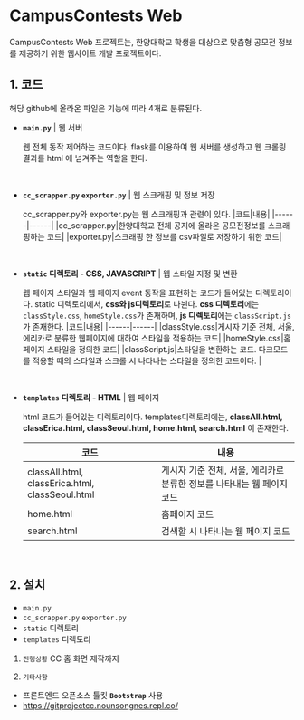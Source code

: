# CampusContests Web


CampusContests Web 프로젝트는, 
한양대학교 학생을 대상으로 맞춤형 공모전 정보를 제공하기 위한 웹사이트 개발 프로젝트이다. 

## 1. 코드 
해당 github에 올라온 파일은 기능에 따라 4개로 분류된다.

  - **`main.py`** | 웹 서버
  
    웹 전체 동작 제어하는 코드이다. 
    flask를 이용하여 웹 서버를 생성하고 웹 크롤링 결과를 html 에 넘겨주는 역할을 한다.        
  <br>
  
  - **`cc_scrapper.py` `exporter.py`** | 웹 스크래핑 및 정보 저장
  
    cc_scrapper.py와 exporter.py는 웹 스크래핑과 관련이 있다.
    |코드|내용|
    |------|------|
    |cc_scrapper.py|한양대학교 전체 공지에 올라온 공모전정보를 스크래핑하는 코드|
    |exporter.py|스크래핑 한 정보를 csv파일로 저장하기 위한 코드|
  <br>

  - **`static` 디렉토리 - CSS, JAVASCRIPT** | 웹 스타일 지정 및 변환
     
    웹 페이지 스타일과 웹 페이지 event 동작을 표현하는 코드가 들어있는 디렉토리이다. 
    static 디렉토리에서, **css와 js디렉토리**로 나뉜다. **css 디렉토리**에는 `classStyle.css`, `homeStyle.css`가 존재하며, **js 디렉토리**에는 `classScript.js`가 존재한다.
    |코드|내용|
    |------|------|
    |classStyle.css|게시자 기준 전체, 서울, 에리카로 분류한 웹페이지에 대하여 스타일을 적용하는 코드|
    |homeStyle.css|홈페이지 스타일을 정의한 코드|
    |classScript.js|스타일을 변환하는 코드. 다크모드를 적용할 때의 스타일과 스크롤 시 나타나는 스타일을 정의한 코드이다. |
  <br>    
  
  - **`templates` 디렉토리 - HTML** | 웹 페이지 
  

    html 코드가 들어있는 디렉토리이다.
    templates디렉토리에는, **classAll.html, classErica.html, classSeoul.html, home.html, search.html** 이 존재한다. 

    |코드|내용|
    |------|------|
    |classAll.html, classErica.html, classSeoul.html|게시자 기준 전체, 서울, 에리카로 분류한 정보를 나타내는 웹 페이지 코드|
    |home.html|홈페이지 코드|
    |search.html|검색할 시 나타나는 웹 페이지 코드|
  <br>



## 2. 설치

  - `main.py` 
  - `cc_scrapper.py` `exporter.py`
  - `static` 디렉토리
  - `templates` 디렉토리



1. `진행상황`  CC 홈 화면 제작까지
  
2. `기타사항`
  - 프론트엔드 오픈소스 툴킷 **`Bootstrap`** 사용
  - https://gitprojectcc.nounsongnes.repl.co/


